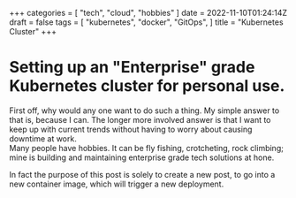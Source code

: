 +++
categories = [
  "tech",
  "cloud",
  "hobbies"
]
date = 2022-11-10T01:24:14Z
draft = false
tags = [
  "kubernetes",
  "docker",
  "GitOps",
]
title = "Kubernetes Cluster"
+++
# Setting up an "Enterprise" grade Kubernetes cluster for personal use.

First off, why would any one want to do such a thing.  My simple answer to that is, because I can.  The longer more
involved answer is that I want to keep up with current trends without having to worry about causing downtime at work.  
Many people have hobbies.  It can be fly fishing, crotcheting, rock climbing; mine is building and maintaining enterprise 
grade tech solutions at hone.

In fact the purpose of this post is solely to create a new post, to go into a new container image, which will trigger a 
new deployment.
